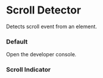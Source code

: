 # Scroll Detector

Detects scroll event from an element.

<Playground />

<Usage />

<Api />

<GlobalConfig />

<Examples />

### Default

Open the developer console.

<Example src="examples/default" />

### Scroll Indicator

<Example src="examples/scroll-indicator" />

<LastModified />
